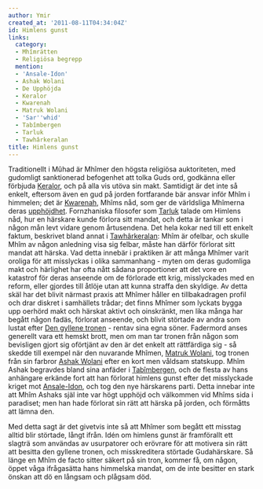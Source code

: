 ```yaml
---
author: Ymir
created_at: '2011-08-11T04:34:04Z'
id: Himlens gunst
links:
  category:
  - Mhîmrätten
  - Religiösa begrepp
  mention:
  - 'Ansale-Idon'
  - Ashak Wolani
  - De Upphöjda
  - Keralor
  - Kwarenah
  - Matruk Wolani
  - 'Sar''whid'
  - Tabîmbergen
  - Tarluk
  - Tawhârkeralan
title: Himlens gunst
---
```


Traditionellt i Mûhad är Mhîmer den högsta religiösa auktoriteten, med gudomligt sanktionerad
befogenhet att tolka Guds ord, godkänna eller förbjuda [Keralor], och på alla vis utöva sin makt.
Samtidigt är det inte så enkelt, eftersom även en gud på jorden fortfarande bär ansvar inför Mhîm i
himmelen; det är [Kwarenah], Mhîms nåd, som ger de världsliga Mhîmerna deras [upphöjdhet].
Fornzhaniska filosofer som [Tarluk] talade om Himlens nåd, hur en härskare kunde förlora sitt
mandat, och detta är tankar som i någon mån levt vidare genom årtusendena. Det hela kokar ned till
ett enkelt faktum, beskrivet bland annat i [Tawhârkeralan][]: Mhîm är ofelbar, och skulle Mhîm av
någon anledning visa sig felbar, måste han därför förlorat sitt mandat att härska. Vad detta innebär
i praktiken är att många Mhîmer varit oroliga för att misslyckas i olika sammanhang - myten om deras
gudomliga makt och härlighet har ofta nått sådana proportioner att det vore en katastrof för deras
anseende om de förlorade ett krig, misslyckades med en reform, eller gjordes till åtlöje utan att
kunna straffa den skyldige. Av detta skäl har det blivit närmast praxis att Mhîmer håller en
tillbakadragen profil och drar diskret i samhällets trådar; det finns Mhîmer som lyckats bygga upp
oerhörd makt och härskat aktivt och oinskränkt, men lika många har begått någon fadäs, förlorat
anseende, och blivit störtade av andra som lustat efter [Den gyllene tronen] - rentav sina egna
söner. Fadermord anses generellt vara ett hemskt brott, men om man tar tronen från någon som
bevisligen gjort sig oförtjänt av den är det enkelt att rättfärdiga sig - så skedde till exempel när
den nuvarande Mhîmen, [Matruk Wolani], tog tronen från sin farbror [Ashak Wolani] efter en kort men
våldsam statskupp. Mhîm Ashak begravdes bland sina anfäder i [Tabîmbergen], och de flesta av hans
anhängare erkände fort att han förlorat himlens gunst efter det misslyckade kriget mot
[Ansale-Idon], och tog den nye härskarens parti. Detta innebar inte att Mhîm Ashaks själ inte var
högt upphöjd och välkommen vid Mhîms sida i paradiset; men han hade förlorat sin rätt att härska på
jorden, och förmåtts att lämna den.

Med detta sagt är det givetvis inte så att Mhîmer som begått ett misstag alltid blir störtade, långt
ifrån. Idén om himlens gunst är framförallt ett slagträ som användas av usurpatorer och erövrare för
att motivera sin rätt att besitta den gyllene tronen, och misskreditera störtade Gudahärskare. Så
länge en Mhîm de facto sitter säkert på sin tron, kommer få, om någon, öppet våga ifrågasätta hans
himmelska mandat, om de inte besitter en stark önskan att dö en långsam och plågsam död.

  [Keralor]: Keralor
  [Kwarenah]: Kwarenah
  [upphöjdhet]: De_Upphöjda
  [Tarluk]: Tarluk
  [Tawhârkeralan]: Tawhârkeralan
  [Den gyllene tronen]: Sarwhid
  [Matruk Wolani]: Matruk_Wolani
  [Ashak Wolani]: Ashak_Wolani
  [Tabîmbergen]: Tabîmbergen
  [Ansale-Idon]: Ansale-Idon